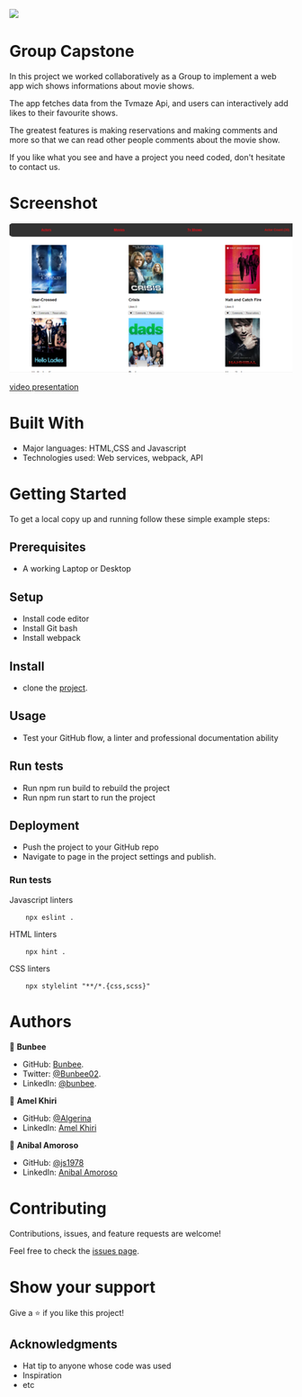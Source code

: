![](https://img.shields.io/badge/Microverse-blueviolet)

# Group Capstone 

In this project we worked collaboratively as a Group to implement a web app wich shows informations about movie shows. 

The app fetches data from the Tvmaze Api,  and users can interactively add likes to their favourite shows. 

The greatest features is making reservations and making comments and more so that we can read other people comments about the movie show. 

If you like what you see and have a project you need coded, don't hesitate to contact us.


# Screenshot
![](src/groupCapstone.png) 

[video presentation](https://drive.google.com/file/d/19XV32Kyiy6z-5QU6gO0r5RLOhZt1G9ZI/view?usp=sharing)



# Built With

- Major languages: HTML,CSS and Javascript
- Technologies used: Web services, webpack, API


# Getting Started

To get a local copy up and running follow these simple example steps:

## Prerequisites 
- A working Laptop or Desktop
## Setup
- Install code editor
- Install Git bash
- Install webpack
## Install
- clone the [project](https://github.com/mutinhiri/Group-Capstone-).
## Usage
- Test your GitHub flow, a linter and professional documentation ability
## Run tests
- Run npm run build to rebuild the project
- Run npm run start to run the project
## Deployment
- Push the project to your GitHub repo
- Navigate to page in the project settings and publish.


### Run tests

Javascript linters

```
    npx eslint .
```

HTML linters

```
    npx hint .

```

CSS linters

```
    npx stylelint "**/*.{css,scss}"
```


# Authors

👤 **Bunbee**
  - GitHub: [Bunbee](https://github.com/mutinhiri).
  - Twitter: [@Bunbee02](https://twitter.com/Bunbee02).
  - LinkedIn: [@bunbee](https://www.linkedin.com/in/bunbee).


👤 **Amel Khiri**
- GitHub: [@Algerina](https://github.com/Algerina)
- LinkedIn: [Amel Khiri](https://linkedin.com/in/amel-khiri-qahwadji-37a550135)

👤 **Anibal Amoroso**
- GitHub: [@js1978](https://github.com/sj1978)
- LinkedIn: [Anibal Amoroso](https://www.linkedin.com/in/anibal-amoroso-a5330921b/)


# Contributing

Contributions, issues, and feature requests are welcome!

Feel free to check the [issues page](https://github.com/mutinhiri/Group-Capstone-/issues).

# Show your support

Give a :star: if you like this project!


## Acknowledgments

- Hat tip to anyone whose code was used
- Inspiration
- etc
